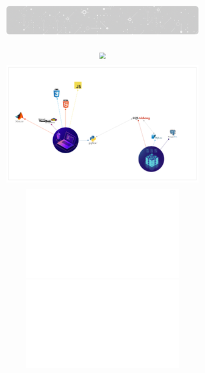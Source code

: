 <p align=center>
  
<img src="https://raw.githubusercontent.com/theidari/theidari/main/background.gif" width="720">
  
</p>

</br>
<p align=center> 
<img src="https://profile-counter.glitch.me/theidari/count.svg">
 </p>


<p align="Center">
  
<img src="https://github.com/theidari/theidari/blob/main/programming2.png" width="725">
  
</p>

<p align="Center">
<img src="https://github.com/theidari/statusrepo/blob/master/generated/overview.svg" width="400"><img src="https://github.com/theidari/statusrepo/blob/master/generated/languages.svg" width="400">
</p>


